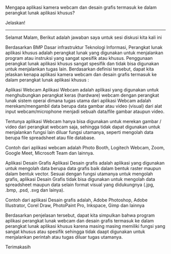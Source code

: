 
Mengapa aplikasi kamera webcam dan desain grafis termasuk ke dalam perangkat lunak aplikasi khusus?

Jelaskan!

---

Selamat Malam,
Berikut adalah jawaban saya untuk sesi diskusi kita kali ini

Berdasarkan BMP Dasar infrastruktur Teknologi Informasi, Perangkat lunak aplikasi khusus adalah perangkat lunak yang digunakan untuk menjalankan program atau instruksi yang sangat spesifik atau khusus. Penggunaan perangkat lunak aplikasi khusus sangat spesifik dan tidak bisa digunakan untuk menjalankan tugas lain. Berdasarkan definisi tersebut, dapat kita jelaskan kenapa aplikasi kamera webcam dan desain grafis termasuk ke dalam perangkat lunak aplikasi khusus :

Aplikasi Webcam
Aplikasi Webcam adalah aplikasi yang digunakan untuk menghubungkan perangkat keras (hardware) webcam dengan perangkat lunak sistem operai dimana tugas utama dari aplikasi Webcam adalah merekam/mengambil data berupa data gambar atau video (visual) dari alat input webcam/microphone menjadi sebuah data/file gambar ataupun video.

Tentunya aplikasi Webcam hanya bisa digunakan untuk merekan gambar / video dari perangkat webcam saja, sehingga tidak dapat digunakan untuk menjalankan fungsi lain diluar fungsi utamanya, seperti mengolah data berupa file spreadsheet atau file database.

Contoh dari aplikasi webcam adalah Photo Booth, Logitech Webcam, Zoom, Google Meet, Microsoft Team dan lainnya.

Aplikasi Desain Grafis
Aplikasi Desain grafis adalah aplikasi yang digunakan untuk mengolah data berupa data grafis baik dalam bentuk raster maupun dalam bentuk vector.  Sesuai dengan fungsi utamanya untuk mengolah grafis, aplikasi Desain Grafis tidak bisa digunakan untuk mengolah data spreadsheet maupun data selain format visual yang didukungnya (.jpg, .bmp, .psd, .svg dan lainya).

Contoh dari aplikasi Desain grafis adalah, Adobe Photoshop, Adobe Illustrator, Corel Draw, PhotoPaint Pro, Inkspace, Gimp dan lainnya

Berdasarkan penjelasan tersebut, dapat kita simpulkan bahwa program aplikasi perangkat lunak webcam dan desain grafis termasuk ke dalam perangkat lunak aplikasi khusus karena masing masing memiliki fungsi yang sangat khusus atau spesifik sehingga tidak daapt digunakan untuk menjalankan perintah atau tugas diluar tugas utamanya.

Terimakasih

